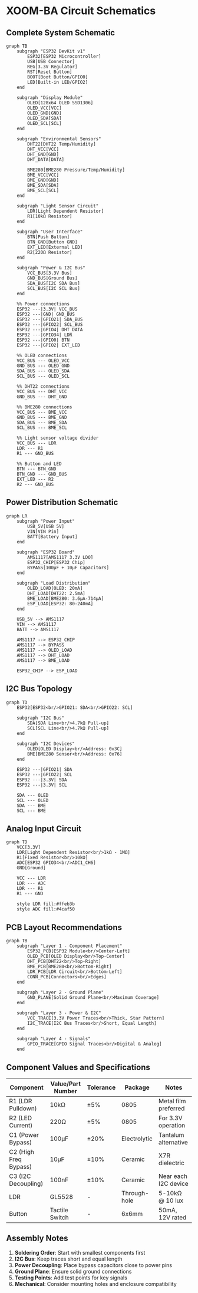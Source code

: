 # XOOM-BA Circuit Schematics

## Complete System Schematic

```mermaid
graph TB
    subgraph "ESP32 DevKit v1"
        ESP32[ESP32 Microcontroller]
        USB[USB Connector]
        REG[3.3V Regulator]
        RST[Reset Button]
        BOOT[Boot Button/GPIO0]
        LED[Built-in LED/GPIO2]
    end
    
    subgraph "Display Module"
        OLED[128x64 OLED SSD1306]
        OLED_VCC[VCC]
        OLED_GND[GND] 
        OLED_SDA[SDA]
        OLED_SCL[SCL]
    end
    
    subgraph "Environmental Sensors"
        DHT22[DHT22 Temp/Humidity]
        DHT_VCC[VCC]
        DHT_GND[GND]
        DHT_DATA[DATA]
        
        BME280[BME280 Pressure/Temp/Humidity]
        BME_VCC[VCC]
        BME_GND[GND]
        BME_SDA[SDA]
        BME_SCL[SCL]
    end
    
    subgraph "Light Sensor Circuit"
        LDR[Light Dependent Resistor]
        R1[10kΩ Resistor]
    end
    
    subgraph "User Interface"
        BTN[Push Button]
        BTN_GND[Button GND]
        EXT_LED[External LED]
        R2[220Ω Resistor]
    end
    
    subgraph "Power & I2C Bus"
        VCC_BUS[3.3V Bus]
        GND_BUS[Ground Bus]
        SDA_BUS[I2C SDA Bus]
        SCL_BUS[I2C SCL Bus]
    end
    
    %% Power connections
    ESP32 ---|3.3V| VCC_BUS
    ESP32 ---|GND| GND_BUS
    ESP32 ---|GPIO21| SDA_BUS
    ESP32 ---|GPIO22| SCL_BUS
    ESP32 ---|GPIO4| DHT_DATA
    ESP32 ---|GPIO34| LDR
    ESP32 ---|GPIO0| BTN
    ESP32 ---|GPIO2| EXT_LED
    
    %% OLED connections
    VCC_BUS --- OLED_VCC
    GND_BUS --- OLED_GND
    SDA_BUS --- OLED_SDA
    SCL_BUS --- OLED_SCL
    
    %% DHT22 connections
    VCC_BUS --- DHT_VCC
    GND_BUS --- DHT_GND
    
    %% BME280 connections  
    VCC_BUS --- BME_VCC
    GND_BUS --- BME_GND
    SDA_BUS --- BME_SDA
    SCL_BUS --- BME_SCL
    
    %% Light sensor voltage divider
    VCC_BUS --- LDR
    LDR --- R1
    R1 --- GND_BUS
    
    %% Button and LED
    BTN --- BTN_GND
    BTN_GND --- GND_BUS
    EXT_LED --- R2
    R2 --- GND_BUS
```

## Power Distribution Schematic

```mermaid
graph LR
    subgraph "Power Input"
        USB_5V[USB 5V]
        VIN[VIN Pin]
        BATT[Battery Input]
    end
    
    subgraph "ESP32 Board"
        AMS1117[AMS1117 3.3V LDO]
        ESP32_CHIP[ESP32 Chip]
        BYPASS[100µF + 10µF Capacitors]
    end
    
    subgraph "Load Distribution"
        OLED_LOAD[OLED: 20mA]
        DHT_LOAD[DHT22: 2.5mA]
        BME_LOAD[BME280: 3.6µA-714µA]
        ESP_LOAD[ESP32: 80-240mA]
    end
    
    USB_5V --> AMS1117
    VIN --> AMS1117
    BATT --> AMS1117
    
    AMS1117 --> ESP32_CHIP
    AMS1117 --> BYPASS
    AMS1117 --> OLED_LOAD
    AMS1117 --> DHT_LOAD
    AMS1117 --> BME_LOAD
    
    ESP32_CHIP --> ESP_LOAD
```

## I2C Bus Topology

```mermaid
graph TD
    ESP32[ESP32<br/>GPIO21: SDA<br/>GPIO22: SCL]
    
    subgraph "I2C Bus"
        SDA[SDA Line<br/>4.7kΩ Pull-up]
        SCL[SCL Line<br/>4.7kΩ Pull-up]
    end
    
    subgraph "I2C Devices"
        OLED[OLED Display<br/>Address: 0x3C]
        BME[BME280 Sensor<br/>Address: 0x76]
    end
    
    ESP32 ---|GPIO21| SDA
    ESP32 ---|GPIO22| SCL
    ESP32 ---|3.3V| SDA
    ESP32 ---|3.3V| SCL
    
    SDA --- OLED
    SCL --- OLED
    SDA --- BME
    SCL --- BME
```

## Analog Input Circuit

```mermaid
graph TD
    VCC[3.3V]
    LDR[Light Dependent Resistor<br/>1kΩ - 1MΩ]
    R1[Fixed Resistor<br/>10kΩ]
    ADC[ESP32 GPIO34<br/>ADC1_CH6]
    GND[Ground]
    
    VCC --- LDR
    LDR --- ADC
    LDR --- R1
    R1 --- GND
    
    style LDR fill:#ffeb3b
    style ADC fill:#4caf50
```

## PCB Layout Recommendations

```mermaid
graph TB
    subgraph "Layer 1 - Component Placement"
        ESP32_PCB[ESP32 Module<br/>Center-Left]
        OLED_PCB[OLED Display<br/>Top-Center]
        DHT_PCB[DHT22<br/>Top-Right]
        BME_PCB[BME280<br/>Bottom-Right]
        LDR_PCB[LDR Circuit<br/>Bottom-Left]
        CONN_PCB[Connectors<br/>Edges]
    end
    
    subgraph "Layer 2 - Ground Plane"
        GND_PLANE[Solid Ground Plane<br/>Maximum Coverage]
    end
    
    subgraph "Layer 3 - Power & I2C"
        VCC_TRACE[3.3V Power Traces<br/>Thick, Star Pattern]
        I2C_TRACE[I2C Bus Traces<br/>Short, Equal Length]
    end
    
    subgraph "Layer 4 - Signals"
        GPIO_TRACE[GPIO Signal Traces<br/>Digital & Analog]
    end
```

## Component Values and Specifications

| Component | Value/Part Number | Tolerance | Package | Notes |
|-----------|------------------|-----------|---------|-------|
| R1 (LDR Pulldown) | 10kΩ | ±5% | 0805 | Metal film preferred |
| R2 (LED Current) | 220Ω | ±5% | 0805 | For 3.3V operation |
| C1 (Power Bypass) | 100µF | ±20% | Electrolytic | Tantalum alternative |
| C2 (High Freq Bypass) | 10µF | ±10% | Ceramic | X7R dielectric |
| C3 (I2C Decoupling) | 100nF | ±10% | Ceramic | Near each I2C device |
| LDR | GL5528 | - | Through-hole | 5-10kΩ @ 10 lux |
| Button | Tactile Switch | - | 6x6mm | 50mA, 12V rated |

## Assembly Notes

1. **Soldering Order**: Start with smallest components first
2. **I2C Bus**: Keep traces short and equal length
3. **Power Decoupling**: Place bypass capacitors close to power pins
4. **Ground Plane**: Ensure solid ground connections
5. **Testing Points**: Add test points for key signals
6. **Mechanical**: Consider mounting holes and enclosure compatibility